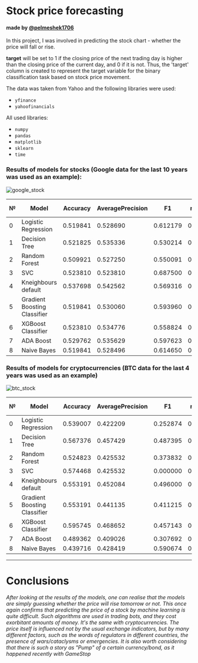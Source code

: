 # Stock price forecasting  
#### made by [@pelmeshek1706](https://telegram.me/pelmeshek1706)

In this project, I was involved in predicting the stock chart - whether the price will fall or rise.

**target** will be set to 1 if the closing price of the next trading day is higher than the closing price of the current day, and 0 if it is not. Thus, the 'target' column is created to represent the target variable for the binary classification task based on stock price movement.


 The data was taken from Yahoo and the following libraries were used:
- <code>yfinance</code>
- <code>yahoofinancials</code>
 
 All used libraries:
- <code>numpy</code>
- <code>pandas</code>
- <code>matplotlib</code>
- <code>sklearn</code>
- <code>time</code>


### Results of models for stocks (Google data for the last 10 years was used as an example):

![google_stock](https://github.com/Pelmeshek1706/stock_forecasting/assets/94761102/6f1f6441-159e-4e85-ad9a-9984fffb7cc2)

|№| Model|	Accuracy|	AveragePrecision|	F1|	roc-auc|	Training Time (s)|
|-|------|----------|-------------------|---|--------|---------------------|
|0|	Logistic Regression|	0.519841|	0.528690|	0.612179|	0.509659|	0.311289|
|1|	Decision Tree|	0.521825|	0.535336|	0.530214|	0.522159|	0.247038|
|2|	Random Forest|	0.509921|	0.527250|	0.550091|	0.506818|	2.434921|
|3|	SVC|	0.523810|	0.523810|	0.687500|	0.500000|	0.330786|
|4|	Kneighbours default|	0.537698|	0.542562|	0.569316|	0.535417|	0.006899|
|5|	Gradient Boosting Classifier|	0.519841|	0.530060|	0.593960|	0.512311|	1.136765|
|6|	XGBoost Classifier|	0.523810|	0.534776|	0.558824|	0.521212|	1.595955|
|7|	ADA Boost|	0.529762|	0.535629|	0.597623|	0.522917|	0.209644|
|8|	Naive Bayes	|0.519841|	0.528496|	0.614650|	0.509280|	0.002324|

### Results of models for cryptocurrencies (BTC data for the last 4 years was used as an example)

![btc_stock](https://github.com/Pelmeshek1706/stock_forecasting/assets/94761102/f7453c62-027e-492e-b4fa-ac931210c7cb)

|№| Model|	Accuracy|	AveragePrecision|	F1|	roc-auc|	Training Time (s)|
|-|------|----------|-------------------|---|--------|---------------------|
|0|	Logistic Regression|	0.539007|	0.422209|	0.252874|	0.492901|	0.063593|
|1|	Decision Tree|	0.567376|	0.457429|	0.487395|	0.556481	|0.009441|
|2|	Random Forest|	0.524823|	0.425532|	0.373832|	0.500000|	0.420606|
|3|	SVC|	0.574468|	0.425532|	0.000000|	0.500000|	0.027667|
|4|	Kneighbours default|	0.553191|	0.452084|	0.496000|	0.548457|	0.004485|
|5|	Gradient Boosting Classifier|	0.553191|	0.441135|	0.411215|	0.529012|	0.336344|
|6|	XGBoost Classifier|	0.595745|	0.468652|	0.457143|	0.570370|	0.139248|
|7|	ADA Boost|	0.489362|	0.409026|	0.307692|	0.460494|	0.112277|
|8|	Naive Bayes|	0.439716|	0.428419|	0.590674|	0.505864|	0.002187|

--------------------------------------------------------------------------------------------------------------------------
# Conclusions

*After looking at the results of the models, one can realise that the models are simply guessing whether the price will rise tomorrow or not. This once again confirms that predicting the price of a stock by machine learning is quite difficult. Such algorithms are used in trading bots, and they cost exorbitant amounts of money.*
*It's the same with cryptocurrencies. The price itself is influenced not by the usual exchange indicators, but by many different factors, such as the words of regulators in different countries, the presence of wars/cataclysms or emergencies. It is also worth considering that there is such a story as "Pump" of a certain currency/bond, as it happened recently with GameStop*
